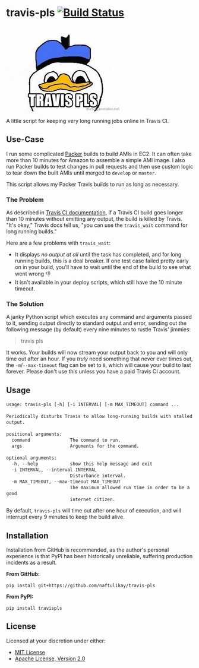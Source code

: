 # travis-pls [![Build Status][svg-travis]][travis]

![travis-pls](./site/img/travis-pls.jpg)

A little script for keeping very long running jobs online in Travis CI.

## Use-Case

I run some complicated [Packer][packer] builds to build AMIs in EC2. It can often take more than 10 minutes for Amazon
to assemble a simple AMI image. I also run Packer builds to test changes in pull requests and then use custom logic to
tear down the built AMIs until merged to `develop` or `master`.

This script allows my Packer Travis builds to run as long as necessary.

### The Problem

As described in [Travis CI documentation][problem], if a Travis CI build goes longer than 10 minutes without emitting
any output, the build is killed by Travis. "It's okay," Travis docs tell us, "you can use the `travis_wait` command for
long running builds."

Here are a few problems with `travis_wait`:

 - It displays _no output at all_ until the task has completed, and for long running builds, this is a deal breaker. If
   one test case failed pretty early on in your build, you'll have to wait until the end of the build to see what went
   wrong :-1:
 - It isn't available in your deploy scripts, which still have the 10 minute timeout.

### The Solution

A janky Python script which executes any command and arguments passed to it, sending output directly to standard output
and error, sending out the following message (by default) every nine minutes to rustle Travis' jimmies:

> travis pls

It works. Your builds will now stream your output back to you and will only time out after an hour. If you _truly_ need
something that never ever times out, the `-m`/`--max-timeout` flag can be set to `0`, which will cause your build to
last forever. Please don't use this unless you have a paid Travis CI account.

## Usage

```
usage: travis-pls [-h] [-i INTERVAL] [-m MAX_TIMEOUT] command ...

Periodically disturbs Travis to allow long-running builds with stalled output.

positional arguments:
  command               The command to run.
  args                  Arguments for the command.

optional arguments:
  -h, --help            show this help message and exit
  -i INTERVAL, --interval INTERVAL
                        Disturbance interval.
  -m MAX_TIMEOUT, --max-timeout MAX_TIMEOUT
                        The maximum allowed run time in order to be a good
                        internet citizen.
```

By default, `travis-pls` will time out after one hour of execution, and will interrupt every 9 minutes to keep the
build alive.

## Installation

Installation from GitHub is recommended, as the author's personal experience is that PyPI has been historically
unreliable, suffering production incidents as a result.

**From GitHub:**

```
pip install git+https://github.com/naftulikay/travis-pls
```

**From PyPI:**

```
pip install travispls
```

## License

Licensed at your discretion under either:

 - [MIT License](./LICENSE-MIT)
 - [Apache License, Version 2.0](./LICENSE-APACHE)

 [travis]: https://travis-ci.org/naftulikay/travis-pls
 [packer]: https://packer.io/
 [problem]: https://docs.travis-ci.com/user/common-build-problems/#My-builds-are-timing-out
 [svg-travis]: https://travis-ci.org/naftulikay/travis-pls.svg?branch=master
